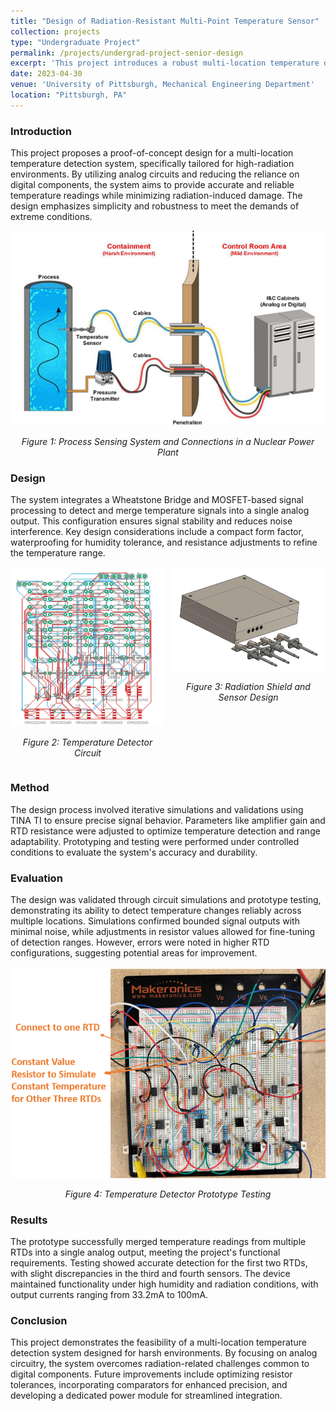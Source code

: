 ```yaml
---
title: "Design of Radiation-Resistant Multi-Point Temperature Sensor"
collection: projects
type: "Undergraduate Project"
permalink: /projects/undergrad-project-senior-design
excerpt: 'This project introduces a robust multi-location temperature detection system designed for high-radiation environments. By leveraging analog circuits and minimizing digital components, the system ensures precise and reliable temperature monitoring while maintaining durability under extreme conditions.'
date: 2023-04-30
venue: 'University of Pittsburgh, Mechanical Engineering Department'
location: "Pittsburgh, PA"
---
```


### Introduction
This project proposes a proof-of-concept design for a multi-location temperature detection system, specifically tailored for high-radiation environments. By utilizing analog circuits and reducing the reliance on digital components, the system aims to provide accurate and reliable temperature readings while minimizing radiation-induced damage. The design emphasizes simplicity and robustness to meet the demands of extreme conditions.
<div style="text-align: center;">
    <img src="images/Wire_Connection_In_Nuclear_Power_Plant.png" alt="Process Sensing System and Connections in a Nuclear Power Plant" width="600">
    <p><em>Figure 1: Process Sensing System and Connections in a Nuclear Power Plant</em></p>
</div>



### Design
The system integrates a Wheatstone Bridge and MOSFET-based signal processing to detect and merge temperature signals into a single analog output. This configuration ensures signal stability and reduces noise interference. Key design considerations include a compact form factor, waterproofing for humidity tolerance, and resistance adjustments to refine the temperature range.
<div style="display: flex; justify-content: space-between; align-items: flex-start; gap: 10px;">
    <div style="text-align: center;">
        <img src="images/Circuit_design.png" alt="Temperature Detector Circuit" width="300">
        <p><em>Figure 2: Temperature Detector Circuit</em></p>
    </div>
    <div style="text-align: center;">
        <img src="images/Radiation_Shield_and_Sensor.png" alt="Radiation Shield and Sensor Design" width="300">
        <p><em>Figure 3: Radiation Shield and Sensor Design</em></p>
    </div>
</div>


### Method
The design process involved iterative simulations and validations using TINA TI to ensure precise signal behavior. Parameters like amplifier gain and RTD resistance were adjusted to optimize temperature detection and range adaptability. Prototyping and testing were performed under controlled conditions to evaluate the system's accuracy and durability.

### Evaluation
The design was validated through circuit simulations and prototype testing, demonstrating its ability to detect temperature changes reliably across multiple locations. Simulations confirmed bounded signal outputs with minimal noise, while adjustments in resistor values allowed for fine-tuning of detection ranges. However, errors were noted in higher RTD configurations, suggesting potential areas for improvement.
<div style="text-align: center;">
    <img src="images/Prototype_Testing.png" alt="Prototype Testing" width="600">
    <p><em>Figure 4: Temperature Detector Prototype Testing</em></p>
</div>


### Results
The prototype successfully merged temperature readings from multiple RTDs into a single analog output, meeting the project's functional requirements. Testing showed accurate detection for the first two RTDs, with slight discrepancies in the third and fourth sensors. The device maintained functionality under high humidity and radiation conditions, with output currents ranging from 33.2mA to 100mA.

### Conclusion
This project demonstrates the feasibility of a multi-location temperature detection system designed for harsh environments. By focusing on analog circuitry, the system overcomes radiation-related challenges common to digital components. Future improvements include optimizing resistor tolerances, incorporating comparators for enhanced precision, and developing a dedicated power module for streamlined integration.